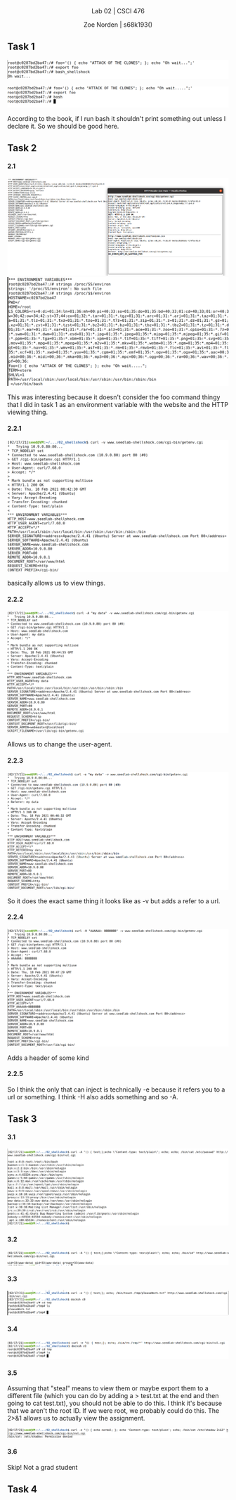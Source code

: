 
<div align="center">Lab 02 | CSCI 476
  
Zoe Norden | s68k193() 
</div>


## Task 1

![image](https://github.com/znorden17/csci-476-594-spring2021-private/blob/main/lab02/screenshots/2_task1.1.png)

![image](https://github.com/znorden17/csci-476-594-spring2021-private/blob/main/lab02/screenshots/2_task1.2.png)

According to the book, if I run bash it shouldn't print something out unless I declare it. So we should be good here. 

## Task 2


#### 2.1

![image](https://github.com/znorden17/csci-476-594-spring2021-private/blob/main/lab02/screenshots/2_task2.1.png)
![image](https://github.com/znorden17/csci-476-594-spring2021-private/blob/main/lab02/screenshots/2_task2.2.png)

This was interesting because it doesn't consider the foo command thingy that I did in task 1 as an environment variable with the website and the HTTP viewing thing. 

#### 2.2.1
![image](https://github.com/znorden17/csci-476-594-spring2021-private/blob/main/lab02/screenshots/2_task2.2.1.png)

basically allows us to view things. 

#### 2.2.2
![image](https://github.com/znorden17/csci-476-594-spring2021-private/blob/main/lab02/screenshots/2_task2.2.2.png)

Allows us to change the user-agent.

#### 2.2.3
![image](https://github.com/znorden17/csci-476-594-spring2021-private/blob/main/lab02/screenshots/2_task2.2.3.png)

So it does the exact same thing it looks like as -v but adds a refer to a url.

#### 2.2.4
![image](https://github.com/znorden17/csci-476-594-spring2021-private/blob/main/lab02/screenshots/2_task2.2.4.png)

Adds a header of some kind
#### 2.2.5

So I think the only that can inject is technically -e because it refers you to a url or something. I think -H also adds something and so -A.

## Task 3

#### 3.1

![image](https://github.com/znorden17/csci-476-594-spring2021-private/blob/main/lab02/screenshots/2_task3.1.png)

#### 3.2

![image](https://github.com/znorden17/csci-476-594-spring2021-private/blob/main/lab02/screenshots/2_task3.2.png)


#### 3.3

![image](https://github.com/znorden17/csci-476-594-spring2021-private/blob/main/lab02/screenshots/2_task3.3.png) 


#### 3.4

![image](https://github.com/znorden17/csci-476-594-spring2021-private/blob/main/lab02/screenshots/2_task3.4.png) 


#### 3.5

Assuming that "steal" means to view them or maybe export them to a different file (which you can do by adding a > test.txt at the end and then going to cat test.txt), you should not be able to do this. I think it's because that we aren't the root ID. If we were root, we probably could do this. The 2>&1 allows us to actually view the assignment. 

![image](https://github.com/znorden17/csci-476-594-spring2021-private/blob/main/lab02/screenshots/2_task3.5.png) 

#### 3.6

Skip! Not a grad student


## Task 4










